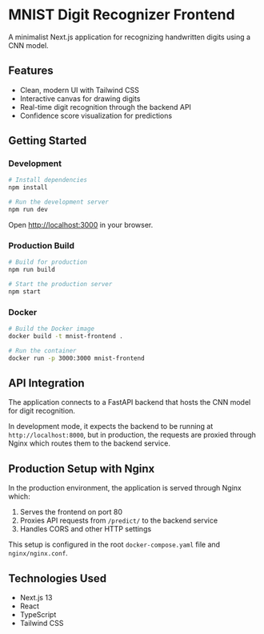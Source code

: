 # MNIST Digit Recognizer Frontend

A minimalist Next.js application for recognizing handwritten digits using a CNN model.

## Features

- Clean, modern UI with Tailwind CSS
- Interactive canvas for drawing digits
- Real-time digit recognition through the backend API
- Confidence score visualization for predictions

## Getting Started

### Development

```bash
# Install dependencies
npm install

# Run the development server
npm run dev
```

Open [http://localhost:3000](http://localhost:3000) in your browser.

### Production Build

```bash
# Build for production
npm run build

# Start the production server
npm start
```

### Docker

```bash
# Build the Docker image
docker build -t mnist-frontend .

# Run the container
docker run -p 3000:3000 mnist-frontend
```

## API Integration

The application connects to a FastAPI backend that hosts the CNN model for digit recognition. 

In development mode, it expects the backend to be running at `http://localhost:8000`, but in production, the requests are proxied through Nginx which routes them to the backend service.

## Production Setup with Nginx

In the production environment, the application is served through Nginx which:

1. Serves the frontend on port 80
2. Proxies API requests from `/predict/` to the backend service
3. Handles CORS and other HTTP settings

This setup is configured in the root `docker-compose.yaml` file and `nginx/nginx.conf`.

## Technologies Used

- Next.js 13
- React
- TypeScript
- Tailwind CSS 